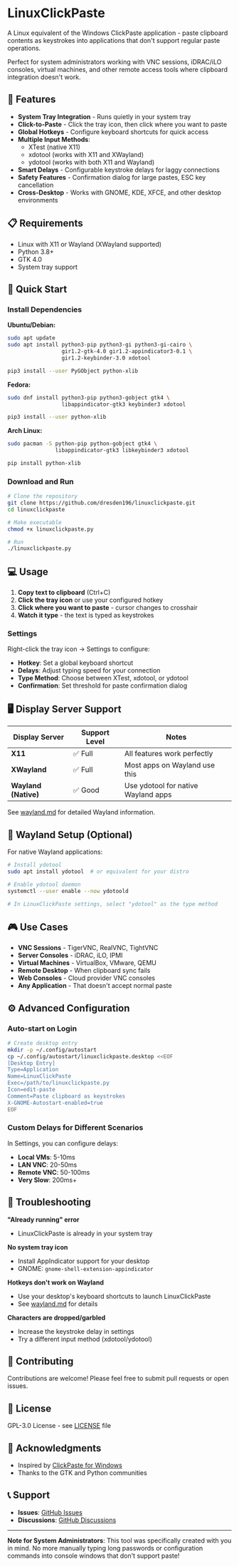 # LinuxClickPaste

A Linux equivalent of the Windows ClickPaste application - paste clipboard contents as keystrokes into applications that don't support regular paste operations.

Perfect for system administrators working with VNC sessions, iDRAC/iLO consoles, virtual machines, and other remote access tools where clipboard integration doesn't work.

## 🎯 Features

- **System Tray Integration** - Runs quietly in your system tray
- **Click-to-Paste** - Click the tray icon, then click where you want to paste
- **Global Hotkeys** - Configure keyboard shortcuts for quick access
- **Multiple Input Methods**:
  - XTest (native X11)
  - xdotool (works with X11 and XWayland)
  - ydotool (works with both X11 and Wayland)
- **Smart Delays** - Configurable keystroke delays for laggy connections
- **Safety Features** - Confirmation dialog for large pastes, ESC key cancellation
- **Cross-Desktop** - Works with GNOME, KDE, XFCE, and other desktop environments

## 📋 Requirements

- Linux with X11 or Wayland (XWayland supported)
- Python 3.8+
- GTK 4.0
- System tray support

## 🚀 Quick Start

### Install Dependencies

**Ubuntu/Debian:**
```bash
sudo apt update
sudo apt install python3-pip python3-gi python3-gi-cairo \
                 gir1.2-gtk-4.0 gir1.2-appindicator3-0.1 \
                 gir1.2-keybinder-3.0 xdotool

pip3 install --user PyGObject python-xlib
```

**Fedora:**
```bash
sudo dnf install python3-pip python3-gobject gtk4 \
                 libappindicator-gtk3 keybinder3 xdotool

pip3 install --user python-xlib
```

**Arch Linux:**
```bash
sudo pacman -S python-pip python-gobject gtk4 \
               libappindicator-gtk3 libkeybinder3 xdotool

pip install python-xlib
```

### Download and Run

```bash
# Clone the repository
git clone https://github.com/dresden196/linuxclickpaste.git
cd linuxclickpaste

# Make executable
chmod +x linuxclickpaste.py

# Run
./linuxclickpaste.py
```

## 💻 Usage

1. **Copy text to clipboard** (Ctrl+C)
2. **Click the tray icon** or use your configured hotkey
3. **Click where you want to paste** - cursor changes to crosshair
4. **Watch it type** - the text is typed as keystrokes

### Settings

Right-click the tray icon → Settings to configure:
- **Hotkey**: Set a global keyboard shortcut
- **Delays**: Adjust typing speed for your connection
- **Type Method**: Choose between XTest, xdotool, or ydotool
- **Confirmation**: Set threshold for paste confirmation dialog

## 🖥️ Display Server Support

| Display Server | Support Level | Notes |
|----------------|---------------|-------|
| **X11** | ✅ Full | All features work perfectly |
| **XWayland** | ✅ Full | Most apps on Wayland use this |
| **Wayland (Native)** | ✅ Good | Use ydotool for native Wayland apps |

See [wayland.md](wayland.md) for detailed Wayland information.

## 🔧 Wayland Setup (Optional)

For native Wayland applications:

```bash
# Install ydotool
sudo apt install ydotool  # or equivalent for your distro

# Enable ydotool daemon
systemctl --user enable --now ydotoold

# In LinuxClickPaste settings, select "ydotool" as the type method
```

## 🎮 Use Cases

- **VNC Sessions** - TigerVNC, RealVNC, TightVNC
- **Server Consoles** - iDRAC, iLO, IPMI
- **Virtual Machines** - VirtualBox, VMware, QEMU
- **Remote Desktop** - When clipboard sync fails
- **Web Consoles** - Cloud provider VNC consoles
- **Any Application** - That doesn't accept normal paste

## ⚙️ Advanced Configuration

### Auto-start on Login

```bash
# Create desktop entry
mkdir -p ~/.config/autostart
cp ~/.config/autostart/linuxclickpaste.desktop <<EOF
[Desktop Entry]
Type=Application
Name=LinuxClickPaste
Exec=/path/to/linuxclickpaste.py
Icon=edit-paste
Comment=Paste clipboard as keystrokes
X-GNOME-Autostart-enabled=true
EOF
```

### Custom Delays for Different Scenarios

In Settings, you can configure delays:
- **Local VMs**: 5-10ms
- **LAN VNC**: 20-50ms  
- **Remote VNC**: 50-100ms
- **Very Slow**: 200ms+

## 🐛 Troubleshooting

**"Already running" error**
- LinuxClickPaste is already in your system tray

**No system tray icon**
- Install AppIndicator support for your desktop
- GNOME: `gnome-shell-extension-appindicator`

**Hotkeys don't work on Wayland**
- Use your desktop's keyboard shortcuts to launch LinuxClickPaste
- See [wayland.md](wayland.md) for details

**Characters are dropped/garbled**
- Increase the keystroke delay in settings
- Try a different input method (xdotool/ydotool)

## 🤝 Contributing

Contributions are welcome! Please feel free to submit pull requests or open issues.

## 📜 License

GPL-3.0 License - see [LICENSE](LICENSE) file

## 🙏 Acknowledgments

- Inspired by [ClickPaste for Windows](https://github.com/Collective-Software/ClickPaste)
- Thanks to the GTK and Python communities

## 📞 Support

- **Issues**: [GitHub Issues](https://github.com/dresden196/linuxclickpaste/issues)
- **Discussions**: [GitHub Discussions](https://github.com/dresden196/linuxclickpaste/discussions)

---

**Note for System Administrators**: This tool was specifically created with you in mind. No more manually typing long passwords or configuration commands into console windows that don't support paste!
